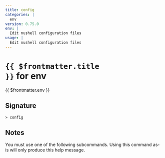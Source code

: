 ```yaml
---
title: config
categories: |
  env
version: 0.75.0
env: |
  Edit nushell configuration files
usage: |
  Edit nushell configuration files
---
```


# <code>{{ $frontmatter.title }}</code> for env

<div class='command-title'>{{ $frontmatter.env }}</div>

## Signature

```> config ```

## Notes
You must use one of the following subcommands. Using this command as-is will only produce this help message.